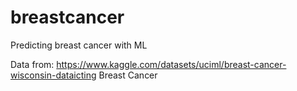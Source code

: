# breastcancer
Predicting breast cancer with ML

Data from: https://www.kaggle.com/datasets/uciml/breast-cancer-wisconsin-dataicting Breast Cancer
